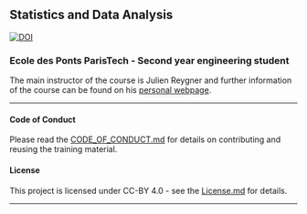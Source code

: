 
## Statistics and Data Analysis
[![DOI](https://zenodo.org/badge/227901467.svg)](https://zenodo.org/badge/latestdoi/227901467)

###  Ecole des Ponts ParisTech - Second year engineering student
The main instructor of the course is Julien Reygner and further information of the course can be found on his [personal webpage](https://cermics.enpc.fr/~reygnerj/).

---

#### Code of Conduct
Please read the [CODE_OF_CONDUCT.md](./CODE_OF_CONDUCT.md) for details on contributing and reusing the training material.

#### License
This project is licensed under CC-BY 4.0 - see the [License.md](License.md) for details.

---